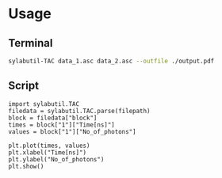 # Usage


## Terminal

```bash
sylabutil-TAC data_1.asc data_2.asc --outfile ./output.pdf
```

## Script

```python3
import sylabutil.TAC
filedata = sylabutil.TAC.parse(filepath)
block = filedata["block"]
times = block["1"]["Time[ns]"]
values = block["1"]["No_of_photons"]

plt.plot(times, values)
plt.xlabel("Time[ns]")
plt.ylabel("No_of_photons")
plt.show()
```
